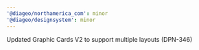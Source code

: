 ```yaml
---
'@diageo/northamerica_com': minor
'@diageo/designsystem': minor
---
```


Updated Graphic Cards V2 to support multiple layouts (DPN-346)
